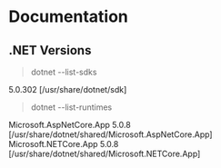 # Documentation

## .NET Versions
>dotnet --list-sdks

5.0.302 [/usr/share/dotnet/sdk]

>dotnet --list-runtimes

Microsoft.AspNetCore.App 5.0.8 [/usr/share/dotnet/shared/Microsoft.AspNetCore.App]
Microsoft.NETCore.App 5.0.8 [/usr/share/dotnet/shared/Microsoft.NETCore.App]